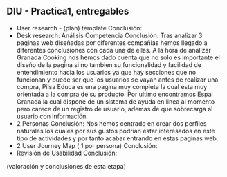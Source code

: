 ## DIU - Practica1, entregables



- User research - (plan) template
  Conclusión: 
- Desk research: Análisis Competencia
  Conclusión: Tras analizar 3 paginas web diseñadas por diferentes compañias hemos llegado a diferentes conclusiones con cada una de ellas.
  A la hora de analizar Granada Cooking nos hemos dado cuenta que no solo es importante el diseño de la pagina si no tambien su funcionalidad y facilidad de entendimiento hacia los usuarios ya que hay secciones que no funcionan y puede ser que los usuarios se vayan antes de realizar una compra, Pilsa Educa es una pagina muy completa la cual esta muy orientada a la compra de su producto. Por ultimo encontramos Espai Granada la cual dispone de un sistema de ayuda en linea al momento pero carece de un registro de usuario, ademas de que sobrecarga al usuario con información.
- 2 Personas
  Conclusión: Nos hemos centrado en crear dos perfiles naturales los cuales por sus gustos podrian estar interesados en este tipo de actividades y por tanto acabar entrando en estas paginas web.
- 2 User Journey Map  ( 1 por persona)
  Conclusión: 
- Revisión de Usabilidad
  Conclusión: 


(valoración y conclusiones de esta etapa)
